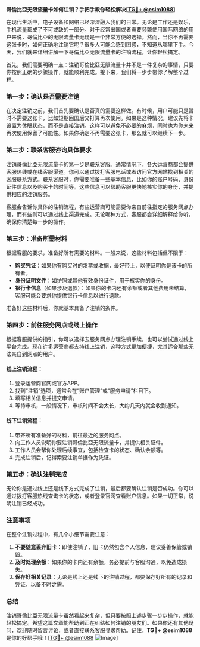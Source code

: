 **哥倫比亞无限流量卡如何注销？手把手教你轻松解决[[TG💪+ @esim1088](https://t.me/s/esim1088)]**

在现代生活中，电子设备和网络已经深深融入我们的日常。无论是工作还是娱乐，手机流量都成了不可或缺的一部分。对于经常出国或者需要频繁使用国际网络的用户来说，哥倫比亞的无限流量卡无疑是一个非常方便的选择。然而，当你不再需要这张卡时，如何正确地注销它呢？很多人可能会感到困惑，不知道从哪里下手。今天，我们就来详细讲解一下哥倫比亞无限流量卡的注销流程，让你轻松搞定。

首先，我们需要明确一点：注销哥倫比亞无限流量卡并不是一件复杂的事情，只要你按照正确的步骤操作，就能顺利完成。接下来，我们将一步步带你了解整个过程。

### 第一步：确认是否需要注销

在决定注销之前，我们首先要确认是否真的需要这样做。有时候，用户可能只是暂时不需要这张卡，比如短期回国后又打算再次使用。如果是这种情况，建议先将卡设置为休眠状态，而不是直接注销。这样可以避免不必要的麻烦，同时也为你未来再次使用保留了可能性。如果你确定不再需要这张卡，那么就可以继续下一步。

### 第二步：联系客服咨询具体要求

注销哥倫比亞无限流量卡的第一步是联系客服。通常情况下，各大运营商都会提供客服热线或在线客服渠道。你可以通过拨打客服电话或者访问官方网站找到相关的客服联系方式。联系客服时，你需要准备一些基本信息，比如你的账户号码、身份证件信息以及购买卡的时间等。这些信息可以帮助客服更快地核实你的身份，并提供相应的注销服务。

客服会告诉你具体的注销流程，有些运营商可能需要你亲自前往指定的服务网点办理，而有些则可以通过线上渠道完成。无论哪种方式，客服都会详细解释给你听，确保你清楚每一步的操作。

### 第三步：准备所需材料

根据客服的要求，准备好所有需要的材料。一般来说，这些材料包括但不限于：

- **购买凭证**：如果你有购买时的发票或收据，最好带上，以便证明你是该卡的所有者。
- **身份证明文件**：如护照或其他有效身份证件，用于核实你的身份。
- **银行卡信息**（如果涉及退款）：如果你的卡内还有余额或者其他费用未结算，客服可能会要求你提供银行卡信息以进行退款。

准备好这些材料后，你就基本具备了注销的条件。

### 第四步：前往服务网点或线上操作

根据客服提供的指引，你可以选择去服务网点办理注销手续，也可以尝试通过线上平台完成。现在许多运营商都支持线上注销，这种方式更加便捷，尤其适合那些无法亲自到网点的用户。

#### 线上注销流程：
1. 登录运营商官网或官方APP。
2. 找到“注销”选项，通常会在“账户管理”或“服务申请”栏目下。
3. 填写相关信息并提交申请。
4. 等待审核，一般情况下，审核时间不会太长，大约几天内就会收到通知。

#### 线下注销流程：
1. 带齐所有准备好的材料，前往最近的服务网点。
2. 向工作人员说明你要注销哥倫比亞无限流量卡，并提供相关证件。
3. 工作人员会帮你处理后续事宜，包括检查卡的状态、确认余额等。
4. 完成注销后，记得索要注销单据作为凭证。

### 第五步：确认注销完成

无论你是通过线上还是线下方式完成了注销，最后都要确认注销是否成功。你可以通过拨打客服热线查询卡的状态，或者登录官网查看账户信息。如果一切正常，说明注销已经成功。

### 注意事项

在整个注销过程中，有几个小细节需要注意：

1. **不要随意丢弃旧卡**：即使注销了，旧卡仍然包含个人信息，建议妥善保管或销毁。
2. **及时处理余额**：如果你的卡内还有余额，务必提前与客服沟通，以免造成损失。
3. **保存好相关记录**：无论是线上还是线下的注销过程，都要保存好所有的记录和凭证，以备不时之需。

### 总结

注销哥倫比亞无限流量卡虽然看起来复杂，但只要按照上述步骤一步步操作，就能轻松搞定。希望这篇文章能帮助到正在纠结如何注销的朋友们。如果你还有其他疑问，欢迎随时留言讨论，或者直接联系客服寻求帮助。记住，**TG💪+ @esim1088** 是你的好帮手哦！[[TG💪+ @esim1088](https://t.me/s/esim1088) ![Image](https://i.postimg.cc/4NQfJmqS/Snipaste-2025-05-13-00-14-12.png)]